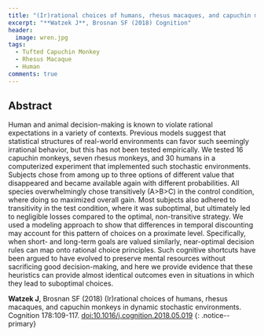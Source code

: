 ```yaml
---
title: "(Ir)rational choices of humans, rhesus macaques, and capuchin monkeys in dynamic stochastic environments"
excerpt: "**Watzek J**, Brosnan SF (2018) Cognition"
header:
  image: wren.jpg
tags:
  - Tufted Capuchin Monkey
  - Rhesus Macaque
  - Human
comments: true
---
```


## Abstract

Human and animal decision-making is known to violate rational expectations in a variety of contexts. Previous models suggest that statistical structures of real-world environments can favor such seemingly irrational behavior, but this has not been tested empirically. We tested 16 capuchin monkeys, seven rhesus monkeys, and 30 humans in a computerized experiment that implemented such stochastic environments. Subjects chose from among up to three options of different value that disappeared and became available again with different probabilities. All species overwhelmingly chose transitively (A>B>C) in the control condition, where doing so maximized overall gain. Most subjects also adhered to transitivity in the test condition, where it was suboptimal, but ultimately led to negligible losses compared to the optimal, non-transitive strategy. We used a modeling approach to show that differences in temporal discounting may account for this pattern of choices on a proximate level. Specifically, when short- and long-term goals are valued similarly, near-optimal decision rules can map onto rational choice principles. Such cognitive shortcuts have been argued to have evolved to preserve mental resources without sacrificing good decision-making, and here we provide evidence that these heuristics can provide almost identical outcomes even in situations in which they lead to suboptimal choices.

**Watzek J**, Brosnan SF (2018) (Ir)rational choices of humans, rhesus macaques, and capuchin monkeys in dynamic stochastic environments. Cognition 178:109-117. [doi:10.1016/j.cognition.2018.05.019](https://doi.org/10.1016/j.cognition.2018.05.019)
{: .notice--primary}
